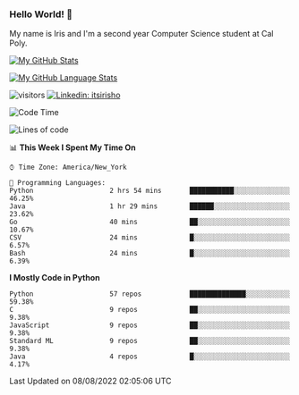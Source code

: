 ### Hello World! 👋

My name is Iris and I'm a second year Computer Science student at Cal Poly. 


[![My GitHub Stats](https://github-readme-stats.vercel.app/api?username=sleepyStick&show_icons=true&&count_private=true&include_all_commits=true&theme=buefy)]()

[![My GitHub Language Stats](https://github-readme-stats.vercel.app/api/top-langs/?username=sleepyStick&langs_count=5&theme=buefy)]()

![visitors](https://visitor-badge.glitch.me/badge?page_id=sleepyStick.sleepyStick)
[![Linkedin: itsirisho](https://img.shields.io/badge/-itsirisho-informational?style=flat-square&logo=Linkedin&logoColor=white&link=https://www.linkedin.com/in/itsirisho/)](https://www.linkedin.com/in/itsirisho/)

<!--START_SECTION:waka-->
![Code Time](http://img.shields.io/badge/Code%20Time-0%20secs-blue)

![Lines of code](https://img.shields.io/badge/From%20Hello%20World%20I%27ve%20Written-24%20Million%20lines%20of%20code-blue)

📊 **This Week I Spent My Time On** 

```text
⌚︎ Time Zone: America/New_York

💬 Programming Languages: 
Python                   2 hrs 54 mins       ███████████░░░░░░░░░░░░░░   46.25% 
Java                     1 hr 29 mins        ██████░░░░░░░░░░░░░░░░░░░   23.62% 
Go                       40 mins             ██░░░░░░░░░░░░░░░░░░░░░░░   10.67% 
CSV                      24 mins             █░░░░░░░░░░░░░░░░░░░░░░░░   6.57% 
Bash                     24 mins             █░░░░░░░░░░░░░░░░░░░░░░░░   6.39%

```

**I Mostly Code in Python** 

```text
Python                   57 repos            ██████████████░░░░░░░░░░░   59.38% 
C                        9 repos             ██░░░░░░░░░░░░░░░░░░░░░░░   9.38% 
JavaScript               9 repos             ██░░░░░░░░░░░░░░░░░░░░░░░   9.38% 
Standard ML              9 repos             ██░░░░░░░░░░░░░░░░░░░░░░░   9.38% 
Java                     4 repos             █░░░░░░░░░░░░░░░░░░░░░░░░   4.17%

```



 Last Updated on 08/08/2022 02:05:06 UTC
<!--END_SECTION:waka-->

<!--
**konanyuta/konanyuta** is a ✨ _special_ ✨ repository because its `README.md` (this file) appears on your GitHub profile.

Here are some ideas to get you started:

- 🔭 I’m currently working on ...
- 🌱 I’m currently learning ...
- 👯 I’m looking to collaborate on ...
- 🤔 I’m looking for help with ...
- 💬 Ask me about ...
- 📫 How to reach me: ...
- 😄 Pronouns: ...
- ⚡ Fun fact: ...
-->
